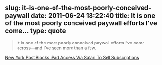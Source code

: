slug: it-is-one-of-the-most-poorly-conceived-paywall
date: 2011-06-24 18:22:40
title: It is one of the most poorly conceived paywall efforts I’ve come...
type: quote
---

> It is one of the most poorly conceived paywall efforts I’ve come across—and I’ve seen more than a few.

[New York Post Blocks iPad Access Via Safari To Sell Subscriptions](http://paidcontent.org/article/419-new-york-post-blocks-ipad-access-via-safari-to-sell-subscriptions/)
